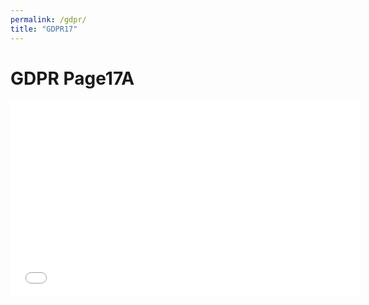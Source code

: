 ```yaml
---
permalink: /gdpr/
title: "GDPR17"
---
```



# GDPR Page17A

<iframe width="560" height="315" src="gdprcollapse" frameborder="0" gesture="media" allow="encrypted-media" allowfullscreen></iframe>

